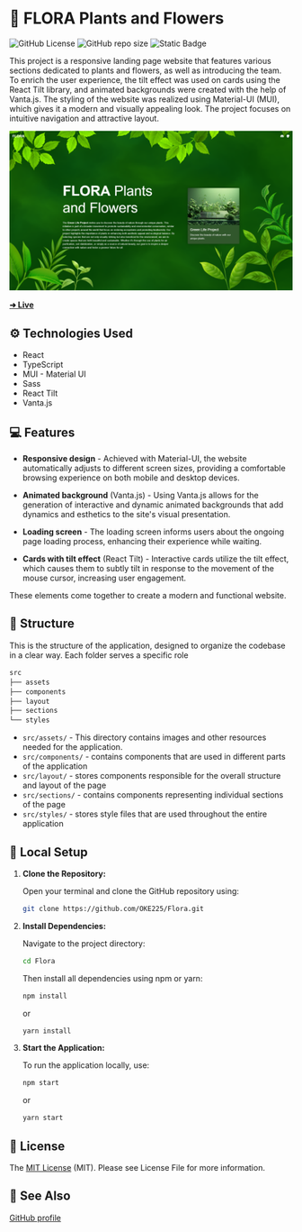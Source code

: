 # 🌱 FLORA Plants and Flowers

![GitHub License](https://img.shields.io/github/license/OKE225/Flora?style=for-the-badge&labelColor=red&color=tomato)
![GitHub repo size](https://img.shields.io/github/repo-size/OKE225/Flora?style=for-the-badge&label=size&labelColor=goldenrod&color=yellow)
![Static Badge](https://img.shields.io/badge/OKE225-blue?style=for-the-badge&label=Author&labelColor=steelblue)

This project is a responsive landing page website that features various sections dedicated to plants and flowers, as well as introducing the team. To enrich the user experience, the tilt effect was used on cards using the React Tilt library, and animated backgrounds were created with the help of Vanta.js. The styling of the website was realized using Material-UI (MUI), which gives it a modern and visually appealing look. The project focuses on intuitive navigation and attractive layout.

![FLORA Plants and Flowers Website](./src/assets/docs/plants.png)

[**➜ Live**](https://oke225.github.io/Flora/)

## ⚙️ Technologies Used

- React
- TypeScript
- MUI - Material UI
- Sass
- React Tilt
- Vanta.js

## 💻 Features

- **Responsive design** - Achieved with Material-UI, the website automatically adjusts to different screen sizes, providing a comfortable browsing experience on both mobile and desktop devices.

- **Animated background** (Vanta.js) - Using Vanta.js allows for the generation of interactive and dynamic animated backgrounds that add dynamics and esthetics to the site's visual presentation.

- **Loading screen** - The loading screen informs users about the ongoing page loading process, enhancing their experience while waiting.

- **Cards with tilt effect** (React Tilt) - Interactive cards utilize the tilt effect, which causes them to subtly tilt in response to the movement of the mouse cursor, increasing user engagement.

These elements come together to create a modern and functional website.

## 📁 Structure

This is the structure of the application, designed to organize the codebase in a clear way. Each folder serves a specific role

```bash
src
├── assets
├── components
├── layout
├── sections
└── styles
```

- `src/assets/` - This directory contains images and other resources needed for the application.
- `src/components/` - contains components that are used in different parts of the application
- `src/layout/` - stores components responsible for the overall structure and layout of the page
- `src/sections/` - contains components representing individual sections of the page
- `src/styles/` - stores style files that are used throughout the entire application

## 📙 Local Setup

1. **Clone the Repository:**

   Open your terminal and clone the GitHub repository using:

   ```bash
   git clone https://github.com/OKE225/Flora.git
   ```

2. **Install Dependencies:**

   Navigate to the project directory:

   ```bash
   cd Flora
   ```

   Then install all dependencies using npm or yarn:

   ```bash
   npm install
   ```

   or

   ```bash
   yarn install
   ```

3. **Start the Application:**

   To run the application locally, use:

   ```bash
   npm start
   ```

   or

   ```bash
   yarn start
   ```

## 📄 License

The [MIT License](./LICENSE) (MIT). Please see License File for more information.

## 🔎 See Also

[GitHub profile](https://github.com/OKE225)
